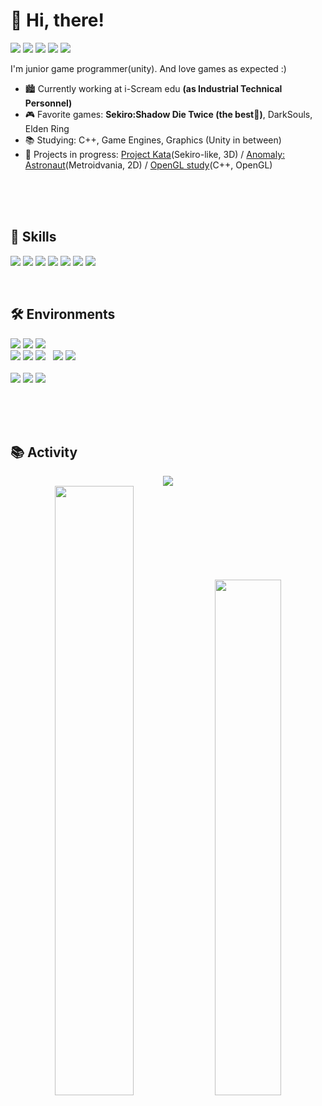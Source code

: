 # 👋 Hi, there!

<p>
  <img src ="https://img.shields.io/badge/Slack-4A154B?style=flat-square&logo=slack&logoColor=white"</a>
  <img src ="https://img.shields.io/badge/Gmail-D14836?style=flat-square&logo=gmail&logoColor=white&link=mailto:idstorage1892@gmail.com"/></a>
  <img src ="https://img.shields.io/badge/LinkedIn-0077B5?style=flat-square&logo=linkedin&logoColor=white&link=https://www.linkedin.com/in/minjong-kim-b3686a232/"/></a>
  <img src ="https://img.shields.io/badge/Discord-7289DA?style=flat-square&logo=discord&logoColor=white"/></a>
  <img src ="https://img.shields.io/badge/Steam-000000?style=flat-square&logo=steam&logoColor=white&link=https://steamcommunity.com/profiles/76561198384433276"/></a>
</p>

I'm junior game programmer(unity). And love games as expected :)<br>

- 🏙 Currently working at i-Scream edu **(as Industrial Technical Personnel)**
- 🎮 Favorite games: **Sekiro:Shadow Die Twice (the best👑)**, DarkSouls, Elden Ring
- 📚 Studying: C++, Game Engines, Graphics (Unity in between)
- 📌 Projects in progress: [Project Kata](https://github.com/IDstorage/project-kata)(Sekiro-like, 3D) / [Anomaly: Astronaut](https://github.com/IgnorantSquad/anomaly-unity)(Metroidvania, 2D) / [OpenGL study](https://github.com/IDstorage/opengl-study)(C++, OpenGL) 

<br>
<br>
<br>

<h2>📝 Skills</h2>

<p>
<img src ="https://img.shields.io/badge/C%23-239120?style=for-the-badge&logo=c-sharp&logoColor=white"</a>
<img src ="https://img.shields.io/badge/Unity-100000?style=for-the-badge&logo=unity&logoColor=white"</a>
<img src ="https://img.shields.io/badge/C%2B%2B-00599C?style=for-the-badge&logo=c%2B%2B&logoColor=white"</a>
<img src ="https://img.shields.io/badge/CMake-%23008FBA.svg?style=for-the-badge&logo=cmake&logoColor=white"</a>
<!-- &nbsp;&nbsp;&nbsp; -->
<!-- <br> -->
<!-- <img src ="https://img.shields.io/badge/C-00599C?style=for-the-badge&logo=c&logoColor=white"</a> -->
<!-- <img src ="https://img.shields.io/badge/Python-3776AB?style=for-the-badge&logo=python&logoColor=white"</a> -->
<!-- <img src ="https://img.shields.io/badge/Unreal-313131?style=for-the-badge&logo=unrealengine&logoColor=white"</a> -->
<!-- &nbsp;&nbsp;&nbsp
<img src ="https://img.shields.io/badge/DynamoDB-4053D6?style=flat-square&logo=Amazon%20DynamoDB&logoColor=white"</a> -->
<img src ="https://img.shields.io/badge/Firebase%20RTDB-039BE5?style=for-the-badge&logo=Firebase&logoColor=white"</a>
<img src ="https://img.shields.io/badge/Amazon%20S3-D14836?style=for-the-badge&logo=Amazon%20DynamoDB&logoColor=white"</a>
<img src ="https://img.shields.io/badge/jenkins-%232C5263.svg?style=for-the-badge&logo=jenkins&logoColor=white"</a>
</p>

<br>

<h2>🛠 Environments</h2>
<p>
<img src ="https://img.shields.io/badge/Windows-0078D6?style=for-the-badge&logo=windows&logoColor=white"</a>
  <img src ="https://img.shields.io/badge/mac%20os-000000?style=for-the-badge&logo=apple&logoColor=white"</a>
  <img src ="https://img.shields.io/badge/Terminal-%234D4D4D.svg?style=for-the-badge&logo=windows-terminal&logoColor=white"</a>
  <br>
  <img src ="https://img.shields.io/badge/Visual_Studio-5C2D91?style=for-the-badge&logo=visual%20studio&logoColor=white"</a>
  <img src ="https://img.shields.io/badge/VSCode-0078d7.svg?style=for-the-badge&logo=visual-studio-code&logoColor=white"</a>
  <img src ="https://img.shields.io/badge/VIM-%2311AB00.svg?style=for-the-badge&logo=vim&logoColor=white"</a>
  &nbsp;<!-- <br> -->
  <img src ="https://img.shields.io/badge/github-%23121011.svg?style=for-the-badge&logo=github&logoColor=white"</a>
  <img src ="https://img.shields.io/badge/gitlab-%23181717.svg?style=for-the-badge&logo=gitlab&logoColor=white"</a>
  <br>
  <br>
  <img src ="https://img.shields.io/badge/Obsidian-5C2D91?style=for-the-badge&logo=obsidian&logoColor=white"</a>
  <img src ="https://img.shields.io/badge/Trello-0052CC?style=for-the-badge&logo=trello&logoColor=white"</a>
  <img src ="https://img.shields.io/badge/Notion-000000?style=for-the-badge&logo=notion&logoColor=white"</a>
</p>

<br>
<br>
<br>

<h2>📚 Activity</h2>
<p align="center">
  <img src ="https://github-readme-streak-stats.herokuapp.com?user=IDstorage&theme=github-dark-blue&hide_border=true" /></a>
  <br>
  <img src ="https://github-readme-stats.vercel.app/api?username=IDstorage&theme=github_dark" width="50%"/></a>
  <img src ="https://github-readme-stats.vercel.app/api/top-langs/?username=IDstorage&layout=compact&theme=github_dark" width="46%"/></a>
  <br>
  <br>
</p>
